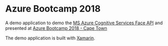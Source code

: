 # Azure Bootcamp 2018
A demo application to demo the [MS Azure Cognitive Services Face API](https://azure.microsoft.com/en-us/services/cognitive-services/face/) and presented at [Azure Bootcamp 2018 - Cape Town](http://www.azurebootcamp.co.za/)

The demo application is built with [Xamarin](http://xamarin.com).
